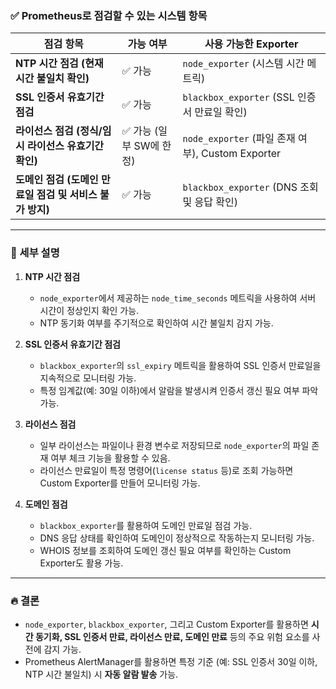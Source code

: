 ### ✅ Prometheus로 점검할 수 있는 시스템 항목

|점검 항목|가능 여부|사용 가능한 Exporter|
|---|---|---|
|**NTP 시간 점검 (현재 시간 불일치 확인)**|✅ 가능|`node_exporter` (시스템 시간 메트릭)|
|**SSL 인증서 유효기간 점검**|✅ 가능|`blackbox_exporter` (SSL 인증서 만료일 확인)|
|**라이선스 점검 (정식/임시 라이선스 유효기간 확인)**|✅ 가능 (일부 SW에 한정)|`node_exporter` (파일 존재 여부), Custom Exporter|
|**도메인 점검 (도메인 만료일 점검 및 서비스 불가 방지)**|✅ 가능|`blackbox_exporter` (DNS 조회 및 응답 확인)|

---

### 📌 세부 설명

1. **NTP 시간 점검**
    
    - `node_exporter`에서 제공하는 `node_time_seconds` 메트릭을 사용하여 서버 시간이 정상인지 확인 가능.
    - NTP 동기화 여부를 주기적으로 확인하여 시간 불일치 감지 가능.
2. **SSL 인증서 유효기간 점검**
    
    - `blackbox_exporter`의 `ssl_expiry` 메트릭을 활용하여 SSL 인증서 만료일을 지속적으로 모니터링 가능.
    - 특정 임계값(예: 30일 이하)에서 알람을 발생시켜 인증서 갱신 필요 여부 파악 가능.
3. **라이선스 점검**
    
    - 일부 라이선스는 파일이나 환경 변수로 저장되므로 `node_exporter`의 파일 존재 여부 체크 기능을 활용할 수 있음.
    - 라이선스 만료일이 특정 명령어(`license status` 등)로 조회 가능하면 Custom Exporter를 만들어 모니터링 가능.
4. **도메인 점검**
    
    - `blackbox_exporter`를 활용하여 도메인 만료일 점검 가능.
    - DNS 응답 상태를 확인하여 도메인이 정상적으로 작동하는지 모니터링 가능.
    - WHOIS 정보를 조회하여 도메인 갱신 필요 여부를 확인하는 Custom Exporter도 활용 가능.

---

### 🔥 결론

- `node_exporter`, `blackbox_exporter`, 그리고 Custom Exporter를 활용하면 **시간 동기화, SSL 인증서 만료, 라이선스 만료, 도메인 만료** 등의 주요 위험 요소를 사전에 감지 가능.
- Prometheus AlertManager를 활용하면 특정 기준 (예: SSL 인증서 30일 이하, NTP 시간 불일치) 시 **자동 알람 발송** 가능.